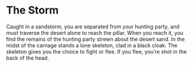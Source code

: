 # The Storm

Caught in a sandstorm, you are separated from your hunting party, and must traverse the desert alone to reach the pillar. When you reach it, you find the remains of the hunting party strewn about the desert sand. In the midst of the carnage stands a lone skeleton, clad in a black cloak. The skeleton gives you the choice to fight or flee. If you flee, you’re shot in the back of the head.